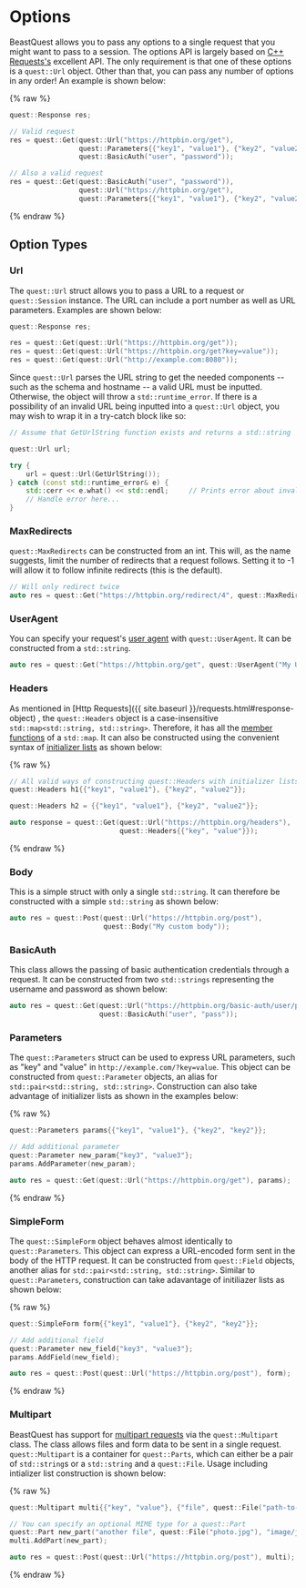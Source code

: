 # Options

BeastQuest allows you to pass any options to a single request that you might
want to pass to a session. The options API is largely based on [C++ Requests's](https://github.com/whoshuu/cpr)
excellent API. The only requirement is that one of these options is a
`quest::Url` object. Other than that, you can pass any number of options in any
order! An example is shown below:

{% raw %}

```c++
quest::Response res;

// Valid request
res = quest::Get(quest::Url("https://httpbin.org/get"),
                 quest::Parameters{{"key1", "value1"}, {"key2", "value2"}},
                 quest::BasicAuth("user", "password"));

// Also a valid request
res = quest::Get(quest::BasicAuth("user", "password")),
                 quest::Url("https://httpbin.org/get"),
                 quest::Parameters{{"key1", "value1"}, {"key2", "value2"}};
```

{% endraw %}

## Option Types

### Url

The `quest::Url` struct allows you to pass a URL to a request or
`quest::Session` instance. The URL can include a port number as well as URL
parameters. Examples are shown below:

```c++
quest::Response res;

res = quest::Get(quest::Url("https://httpbin.org/get"));
res = quest::Get(quest::Url("https://httpbin.org/get?key=value"));
res = quest::Get(quest::Url("http://example.com:8080"));
```

Since `quest::Url` parses the URL string to get the needed components -- such as
the schema and hostname -- a valid URL must be inputted. Otherwise, the object
will throw a `std::runtime_error`. If there is a possibility of an invalid URL
being inputted into a `quest::Url` object, you may wish to wrap it in a
try-catch block like so:

```c++
// Assume that GetUrlString function exists and returns a std::string

quest::Url url;

try {
    url = quest::Url(GetUrlString());
} catch (const std::runtime_error& e) {
    std::cerr << e.what() << std::endl;     // Prints error about invalid URL
    // Handle error here...
}
```

### MaxRedirects

`quest::MaxRedirects` can be constructed from an int. This will, as the name suggests, limit the number of redirects that a request follows. Setting it to -1 will allow it to
follow infinite redirects (this is the default).

```c++
// Will only redirect twice
auto res = quest::Get("https://httpbin.org/redirect/4", quest::MaxRedirects(2));
```

### UserAgent

You can specify your request's [user agent](https://developer.mozilla.org/en-US/docs/Web/HTTP/Headers/User-Agent)
with `quest::UserAgent`. It can be constructed from a
`std::string`.

```c++
auto res = quest::Get("https://httpbin.org/get", quest::UserAgent("My User Agent"));
```

### Headers

As mentioned in [Http Requests]({{ site.baseurl }}/requests.html#response-object)
, the `quest::Headers` object is a case-insensitive `std::map<std::string, std::string>`.
Therefore, it has all the [member functions](http://en.cppreference.com/w/cpp/container/map)
of a `std::map`. It can also be constructed using the convenient syntax of
[initializer lists](http://en.cppreference.com/w/cpp/utility/initializer_list)
as shown below:

{% raw %}

```c++
// All valid ways of constructing quest::Headers with initializer lists
quest::Headers h1{{"key1", "value1"}, {"key2", "value2"}};

quest::Headers h2 = {{"key1", "value1"}, {"key2", "value2"}};

auto response = quest::Get(quest::Url("https://httpbin.org/headers"),
                           quest::Headers{{"key", "value"}});
```

{% endraw %}

### Body

This is a simple struct with only a single `std::string`. It can therefore be
constructed with a simple `std::string` as shown below:

```c++
auto res = quest::Post(quest::Url("https://httpbin.org/post"),
                       quest::Body("My custom body"));
```

### BasicAuth

This class allows the passing of basic authentication credentials through a
request. It can be constructed from two `std::strings` representing the username
and password as shown below:

```c++
auto res = quest::Get(quest::Url("https://httpbin.org/basic-auth/user/pass"),
                      quest::BasicAuth("user", "pass"));
```

### Parameters

The `quest::Parameters` struct can be used to express URL parameters, such as
"key" and "value" in `http://example.com/?key=value`. This object can be
constructed from `quest::Parameter` objects, an alias for `std::pair<std::string, std::string>`.
Construction can also take advantage of initializer lists as shown in the
examples below:

{% raw %}

```c++
quest::Parameters params{{"key1", "value1"}, {"key2", "key2"}};

// Add additional parameter
quest::Parameter new_param{"key3", "value3"};
params.AddParameter(new_param);

auto res = quest::Get(quest::Url("https://httpbin.org/get"), params);
```

{% endraw %}

### SimpleForm

The `quest::SimpleForm` object behaves almost identically to
`quest::Parameters`. This object can express a URL-encoded form sent in the body
of the HTTP request. It can be constructed from `quest::Field` objects, another
alias for `std::pair<std::string, std::string>`. Similar to `quest::Parameters`,
construction can take adavantage of initiliazer lists as shown below:

{% raw %}

```c++
quest::SimpleForm form{{"key1", "value1"}, {"key2", "key2"}};

// Add additional field
quest::Parameter new_field{"key3", "value3"};
params.AddField(new_field);

auto res = quest::Post(quest::Url("https://httpbin.org/post"), form);
```

{% endraw %}

### Multipart

BeastQuest has support for [multipart requests](https://www.w3.org/Protocols/rfc1341/7_2_Multipart.html)
via the `quest::Multipart` class. The class allows files and form data to be
sent in a single request. `quest::Multipart` is a container for `quest::Parts`,
which can either be a pair of `std::string`s or a `std::string` and a
`quest::File`. Usage including intializer list construction is shown below:

{% raw %}

```c++
quest::Multipart multi{{"key", "value"}, {"file", quest::File("path-to-file")}};

// You can specify an optional MIME type for a quest::Part
quest::Part new_part("another file", quest::File("photo.jpg"), "image/jpeg");
multi.AddPart(new_part);

auto res = quest::Post(quest::Url("https://httpbin.org/post"), multi);
```

{% endraw %}
